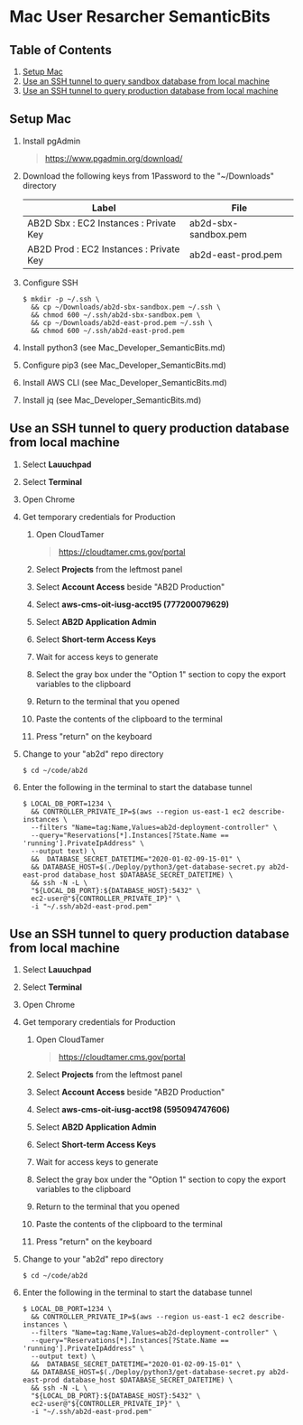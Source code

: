 # Mac User Resarcher SemanticBits

## Table of Contents

1. [Setup Mac](#setup-mac)
1. [Use an SSH tunnel to query sandbox database from local machine](#use-an-ssh-tunnel-to-query-sandbox-database-from-local-machine)
1. [Use an SSH tunnel to query production database from local machine](#use-an-ssh-tunnel-to-query-production-database-from-local-machine)

## Setup Mac

1. Install pgAdmin

   > https://www.pgadmin.org/download/

1. Download the following keys from 1Password to the "~/Downloads" directory

   Label                                  |File
   ---------------------------------------|--------------------
   AB2D Sbx : EC2 Instances : Private Key |ab2d-sbx-sandbox.pem
   AB2D Prod : EC2 Instances : Private Key|ab2d-east-prod.pem

1. Configure SSH

   ```ShellSession
   $ mkdir -p ~/.ssh \
     && cp ~/Downloads/ab2d-sbx-sandbox.pem ~/.ssh \
     && chmod 600 ~/.ssh/ab2d-sbx-sandbox.pem \
     && cp ~/Downloads/ab2d-east-prod.pem ~/.ssh \
     && chmod 600 ~/.ssh/ab2d-east-prod.pem
   ```

1. Install python3 (see Mac_Developer_SemanticBits.md)

1. Configure pip3 (see Mac_Developer_SemanticBits.md)

1. Install AWS CLI (see Mac_Developer_SemanticBits.md)

1. Install jq (see Mac_Developer_SemanticBits.md)

## Use an SSH tunnel to query production database from local machine

1. Select **Lauuchpad**

1. Select **Terminal**

1. Open Chrome

1. Get temporary credentials for Production

   1. Open CloudTamer

      > https://cloudtamer.cms.gov/portal

   1. Select **Projects** from the leftmost panel

   1. Select **Account Access** beside "AB2D Production"

   1. Select **aws-cms-oit-iusg-acct95 (777200079629)**

   1. Select **AB2D Application Admin**

   1. Select **Short-term Access Keys**

   1. Wait for access keys to generate

   1. Select the gray box under the "Option 1" section to copy the export variables to the clipboard

   1. Return to the terminal that you opened

   1. Paste the contents of the clipboard to the terminal

   1. Press "return" on the keyboard

1. Change to your "ab2d" repo directory

   ```ShellSession
   $ cd ~/code/ab2d
   ```
   
1. Enter the following in the terminal to start the database tunnel

   ```ShellSession
   $ LOCAL_DB_PORT=1234 \
     && CONTROLLER_PRIVATE_IP=$(aws --region us-east-1 ec2 describe-instances \
     --filters "Name=tag:Name,Values=ab2d-deployment-controller" \
     --query="Reservations[*].Instances[?State.Name == 'running'].PrivateIpAddress" \
     --output text) \
     &&  DATABASE_SECRET_DATETIME="2020-01-02-09-15-01" \
     && DATABASE_HOST=$(./Deploy/python3/get-database-secret.py ab2d-east-prod database_host $DATABASE_SECRET_DATETIME) \
     && ssh -N -L \
     "${LOCAL_DB_PORT}:${DATABASE_HOST}:5432" \
     ec2-user@"${CONTROLLER_PRIVATE_IP}" \
     -i "~/.ssh/ab2d-east-prod.pem"
   ```

## Use an SSH tunnel to query production database from local machine

1. Select **Lauuchpad**

1. Select **Terminal**

1. Open Chrome

1. Get temporary credentials for Production

   1. Open CloudTamer

      > https://cloudtamer.cms.gov/portal

   1. Select **Projects** from the leftmost panel

   1. Select **Account Access** beside "AB2D Production"

   1. Select **aws-cms-oit-iusg-acct98 (595094747606)**

   1. Select **AB2D Application Admin**

   1. Select **Short-term Access Keys**

   1. Wait for access keys to generate

   1. Select the gray box under the "Option 1" section to copy the export variables to the clipboard

   1. Return to the terminal that you opened

   1. Paste the contents of the clipboard to the terminal

   1. Press "return" on the keyboard

1. Change to your "ab2d" repo directory

   ```ShellSession
   $ cd ~/code/ab2d
   ```
   
1. Enter the following in the terminal to start the database tunnel

   ```ShellSession
   $ LOCAL_DB_PORT=1234 \
     && CONTROLLER_PRIVATE_IP=$(aws --region us-east-1 ec2 describe-instances \
     --filters "Name=tag:Name,Values=ab2d-deployment-controller" \
     --query="Reservations[*].Instances[?State.Name == 'running'].PrivateIpAddress" \
     --output text) \
     &&  DATABASE_SECRET_DATETIME="2020-01-02-09-15-01" \
     && DATABASE_HOST=$(./Deploy/python3/get-database-secret.py ab2d-east-prod database_host $DATABASE_SECRET_DATETIME) \
     && ssh -N -L \
     "${LOCAL_DB_PORT}:${DATABASE_HOST}:5432" \
     ec2-user@"${CONTROLLER_PRIVATE_IP}" \
     -i "~/.ssh/ab2d-east-prod.pem"
   ```

